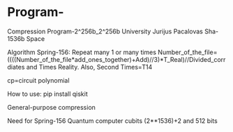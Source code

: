 # Program-
Compression Program-2^256b_2^256b University Jurijus Pacalovas Sha-1536b Space

Algorithm Spring-156: Repeat many 1 or many times Number_of_the_file=((((Number_of_the_file*add_ones_together)+Add)//3)*T_Real)//Divided_corrdiates and Times Reality. Also, Second Times=T14

cp=circuit polynomial

How to use: pip install qiskit

General-purpose compression

Need for Spring-156 Quantum computer cubits (2**1536)+2 and 512 bits


